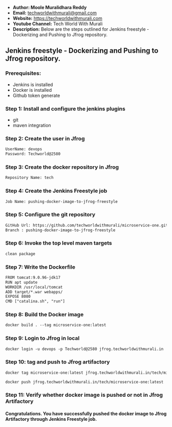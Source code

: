 + <b>Author: Moole Muralidhara Reddy</b></br>
+ <b>Email:</b> techworldwithmurali@gmail.com</br>
+ <b>Website:</b> https://techworldwithmurali.com </br>
+ <b>Youtube Channel:</b> Tech World With Murali</br>
+ <b>Description:</b> Below are the steps outlined for Jenkins freestyle - Dockerizing and Pushing to Jfrog repository.</br>

## Jenkins freestyle - Dockerizing and Pushing to Jfrog repository.

### Prerequisites:
  + Jenkins is installed
  + Docker is installed
  + Github token generate

### Step 1: Install and configure the jenkins plugins
  + git
  + maven integration
  
### Step 2: Create the user in Jfrog
```xml
UserName: devops
Password: Techworld@2580
```
### Step 3: Create the docker repository in Jfrog
```xml
Repository Name: tech
```
### Step 4: Create the Jenkins Freestyle job
```xml
Job Name: pushing-docker-image-to-jfrog-freestyle
```

### Step 5: Configure the git repository
```xml
GitHub Url: https://github.com/techworldwithmurali/microservice-one.git
Branch : pushing-docker-image-to-jfrog-freestyle
```

### Step 6: Invoke the top level maven targets
```xml
clean package
```
### Step 7: Write the Dockerfile
```xml
FROM tomcat:9.0.96-jdk17
RUN apt update
WORKDIR /usr/local/tomcat
ADD target/*.war webapps/
EXPOSE 8080
CMD ["catalina.sh", "run"]
```
### Step 8: Build the Docker image
```xml
docker build . --tag microservice-one:latest
```
### Step 9: Login to Jfrog in local
```xml
docker login -u devops -p Techworld@2580 jfrog.techworldwithmurali.in
```
### Step 10: tag and push to Jfrog artifactory
```xml
docker tag microservice-one:latest jfrog.techworldwithmurali.in/tech/microservice-one:latest

docker push jfrog.techworldwithmurali.in/tech/microservice-one:latest
```
### Step 11: Verify whether docker image is pushed or not in Jfrog Artifactory

#### Congratulations. You have successfully pushed the docker image to Jfrog Artifactory through Jenkins Freestyle job.
